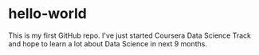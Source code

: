 hello-world
===========

This is my first GitHub repo.
I've just started Coursera Data Science Track and hope to learn a lot about Data Science in next 9 months.
